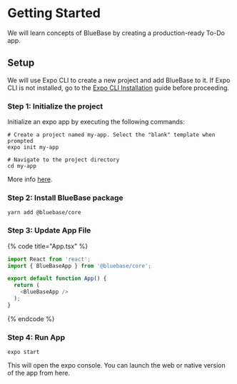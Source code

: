 # Getting Started

We will learn concepts of BlueBase by creating a production-ready To-Do app.

## Setup

We will use Expo CLI to create a new project and add BlueBase to it. If Expo CLI is not installed, go to the [Expo CLI Installation](https://docs.expo.dev/get-started/installation/) guide before proceeding.

### Step 1: Initialize the project

Initialize an expo app by executing the following commands:

```shell
# Create a project named my-app. Select the "blank" template when prompted
expo init my-app

# Navigate to the project directory
cd my-app
```

More info [here](https://docs.expo.dev/get-started/create-a-new-app/).

### Step 2: Install BlueBase package

```shell
yarn add @bluebase/core
```

### Step 3: Update App File

{% code title="App.tsx" %}
```typescript
import React from 'react';
import { BlueBaseApp } from '@bluebase/core';

export default function App() {
  return (
    <BlueBaseApp />
  );
}
```
{% endcode %}

### Step 4: Run App

```shell
expo start
```

This will open the expo console. You can launch the web or native version of the app from here.
